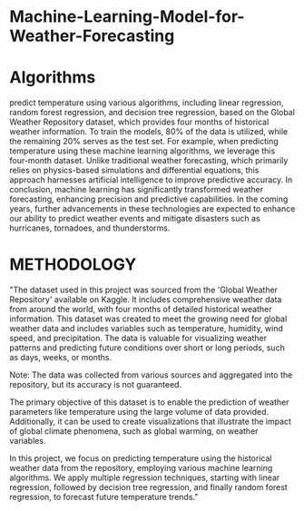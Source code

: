 # Machine-Learning-Model-for-Weather-Forecasting
# Algorithms
predict temperature using various algorithms, including linear regression, random forest regression, and decision tree regression, based on the Global Weather Repository dataset, which provides four months of historical weather information. To train the models, 80% of the data is utilized, while the remaining 20% serves as the test set. For example, when predicting temperature using these machine learning algorithms, we leverage this four-month dataset. Unlike traditional weather forecasting, which primarily relies on physics-based simulations and differential equations, this approach harnesses artificial intelligence to improve predictive accuracy. In conclusion, machine learning has significantly transformed weather forecasting, enhancing precision and predictive capabilities. In the coming years, further advancements in these technologies are expected to enhance our ability to predict weather events and mitigate disasters such as hurricanes, tornadoes, and thunderstorms.
# METHODOLOGY
"The dataset used in this project was sourced from the 'Global Weather Repository' available on Kaggle. It includes comprehensive weather data from around the world, with four months of detailed historical weather information. This dataset was created to meet the growing need for global weather data and includes variables such as temperature, humidity, wind speed, and precipitation. The data is valuable for visualizing weather patterns and predicting future conditions over short or long periods, such as days, weeks, or months.

Note: The data was collected from various sources and aggregated into the repository, but its accuracy is not guaranteed.

The primary objective of this dataset is to enable the prediction of weather parameters like temperature using the large volume of data provided. Additionally, it can be used to create visualizations that illustrate the impact of global climate phenomena, such as global warming, on weather variables.

In this project, we focus on predicting temperature using the historical weather data from the repository, employing various machine learning algorithms. We apply multiple regression techniques, starting with linear regression, followed by decision tree regression, and finally random forest regression, to forecast future temperature trends."
